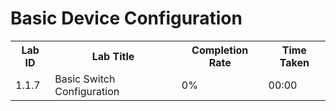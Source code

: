 # Basic Device Configuration
<table>
  <tr>
    <th>Lab ID</td>
    <th>Lab Title</td>
    <th>Completion Rate</td>
    <th>Time Taken</td>
  </tr>
  <tr>
    <td>1.1.7</td>
    <td>Basic Switch Configuration</td>
    <td>0%</td>
    <td>00:00</td>
  </tr>
</table>
